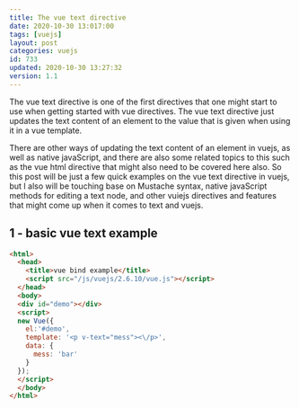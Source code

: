 ```yaml
---
title: The vue text directive
date: 2020-10-30 13:017:00
tags: [vuejs]
layout: post
categories: vuejs
id: 733
updated: 2020-10-30 13:27:32
version: 1.1
---
```


The vue text directive is one of the first directives that one might start to use when getting started with vue directives. The vue text directive just updates the text content of an element to the value that is given when using it in a vue template. 

There are other ways of updating the text content of an element in vuejs, as well as native javaScript, and there are also some related topics to this such as the vue html directive that might also need to be covered here also. So this post will be just a few quick examples on the vue text directive in vuejs, but I also will be touching base on Mustache syntax, native javaScript methods for editing a text node, and other vuiejs directives and features that might come up when it comes to text and vuejs.

<!-- more -->

## 1 - basic vue text example

```html
<html>
  <head>
    <title>vue bind example</title>
    <script src="/js/vuejs/2.6.10/vue.js"></script>
  </head>
  <body>
  <div id="demo"></div>
  <script>
  new Vue({
    el:'#demo',
    template: '<p v-text="mess"><\/p>',
    data: {
      mess: 'bar'
    }
  });
  </script>
  </body>
</html>
```